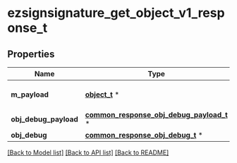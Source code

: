 # ezsignsignature_get_object_v1_response_t

## Properties
Name | Type | Description | Notes
------------ | ------------- | ------------- | -------------
**m_payload** | [**object_t**](.md) \* | Payload for the /1/object/ezsignsignature/getObject API Request | 
**obj_debug_payload** | [**common_response_obj_debug_payload_t**](common_response_obj_debug_payload.md) \* |  | [optional] 
**obj_debug** | [**common_response_obj_debug_t**](common_response_obj_debug.md) \* |  | [optional] 

[[Back to Model list]](../README.md#documentation-for-models) [[Back to API list]](../README.md#documentation-for-api-endpoints) [[Back to README]](../README.md)


